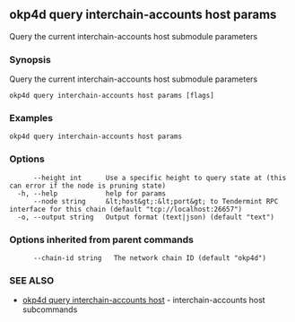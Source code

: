 ## okp4d query interchain-accounts host params

Query the current interchain-accounts host submodule parameters

### Synopsis

Query the current interchain-accounts host submodule parameters

```
okp4d query interchain-accounts host params [flags]
```

### Examples

```
okp4d query interchain-accounts host params
```

### Options

```
      --height int      Use a specific height to query state at (this can error if the node is pruning state)
  -h, --help            help for params
      --node string     &lt;host&gt;:&lt;port&gt; to Tendermint RPC interface for this chain (default "tcp://localhost:26657")
  -o, --output string   Output format (text|json) (default "text")
```

### Options inherited from parent commands

```
      --chain-id string   The network chain ID (default "okp4d")
```

### SEE ALSO

* [okp4d query interchain-accounts host](okp4d_query_interchain-accounts_host.md)	 - interchain-accounts host subcommands

